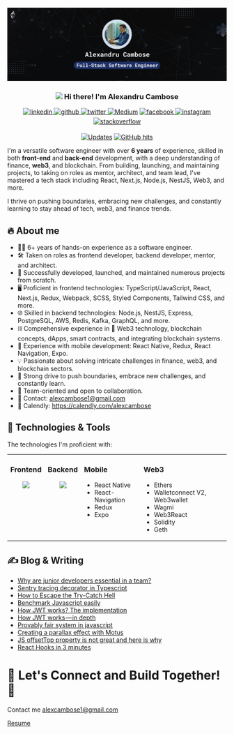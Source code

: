 
[![Header](https://raw.githubusercontent.com/alexcambose/alexcambose/master/banner.png "Header")](https://alexcambose.com/)

<h3 align="center"><img src = "https://raw.githubusercontent.com/MartinHeinz/MartinHeinz/master/wave.gif" width = 20px> Hi there! I'm Alexandru Cambose</h3>

<p align="center">
    <a href="https://linkedin.com/in/alexcambose" target="_blank">
<img src=https://img.shields.io/badge/linkedin-%231E77B5.svg?&style=for-the-badge&logo=linkedin&logoColor=white alt=linkedin style="margin-bottom: 5px;" />
</a>
<a href="https://github.com/alexcambose" target="_blank">
<img src=https://img.shields.io/badge/github-%2324292e.svg?&style=for-the-badge&logo=github&logoColor=white alt=github style="margin-bottom: 5px;" />
</a>
<a href="https://twitter.com/alexcambose" target="_blank">
<img src=https://img.shields.io/badge/twitter-%2300acee.svg?&style=for-the-badge&logo=twitter&logoColor=white alt=twitter style="margin-bottom: 5px;" />
</a>
  <a href="https://www.medium.com/@alexcambose" target="_blank"><img alt="Medium" src="https://img.shields.io/badge/medium-%23292929?style=for-the-badge&labelColor=000&logo=Medium&link=https://medium.com/@alexcambose/"></a>
<a href="https://www.facebook.com/alexcambose" target="_blank">
<img src=https://img.shields.io/badge/facebook-%232E87FB.svg?&style=for-the-badge&logo=facebook&logoColor=white alt=facebook style="margin-bottom: 5px;" />
</a>
<a href="https://instagram.com/alexcambose" target="_blank">
<img src=https://img.shields.io/badge/instagram-%23E1306C.svg?&style=for-the-badge&logo=instagram&logoColor=white alt=instagram style="margin-bottom: 5px;" />
</a>
<a href="https://stackoverflow.com/users/alexambose" target="_blank">
<img src=https://img.shields.io/badge/stackoverflow-%23F28032.svg?&style=for-the-badge&logo=stackoverflow&logoColor=white alt=stackoverflow style="margin-bottom: 5px;" />
</a>
</p>
<p align="center">
    <a href="https://github.com/alwinw?tab=followers" target="_blank"><img alt="Updates" src="https://img.shields.io/badge/--000000?style=flat-square&logo=RSS&logoColor=white"></a>
    <a href="https://github.com/alexcambose/alexcambose" target="_blank"><img alt="GitHub hits" src="https://img.shields.io/github/last-commit/alexcambose/alexcambose?label=profile%20updated&style=flat-square"></a>
</p>
  
I'm a versatile software engineer with over **6 years** of experience, skilled in both **front-end** and **back-end** development, with a deep understanding of finance, **web3**, and blockchain. From building, launching, and maintaining projects, to taking on roles as mentor, architect, and team lead, I've mastered a tech stack including React, Next.js, Node.js, NestJS, Web3, and more. 

I thrive on pushing boundaries, embracing new challenges, and constantly learning to stay ahead of tech, web3, and finance trends.

## 🔥 About me
* 👨‍💻 6+ years of hands-on experience as a software engineer.
* 🛠️ Taken on roles as frontend developer, backend developer, mentor, and architect.
* 🚀 Successfully developed, launched, and maintained numerous projects from scratch.
* 🖥️ Proficient in frontend technologies: TypeScript/JavaScript, React, Next.js, Redux, Webpack, SCSS, Styled Components, Tailwind CSS, and more.
* 🌐 Skilled in backend technologies: Node.js, NestJS, Express, PostgreSQL, AWS, Redis, Kafka, GraphQL, and more.
* ⛓️ Comprehensive experience in 🦄 Web3 technology, blockchain concepts, dApps, smart contracts, and integrating blockchain systems.
* 📱 Experience with mobile development: React Native, Redux, React Navigation, Expo.
* 💡 Passionate about solving intricate challenges in finance, web3, and blockchain sectors.
* 🚀 Strong drive to push boundaries, embrace new challenges, and constantly learn.
* 🤝 Team-oriented and open to collaboration.
* 📨 Contact: alexcambose1@gmail.com
* 📅 Calendly: https://calendly.com/alexcambose

## 🔧 Technologies & Tools
The technologies I'm proficient with:

<table><tr><td valign="top">

### Frontend  

<div align="center">  
<img src="https://skillicons.dev/icons?i=ts,react,next,redux,styledcomponents,html,css,scss,tailwind,vue,vercel,d3,bootstrap,webpack,figma&perline=5">

</td><td valign="top" >

### Backend  

<div align="center">  
<img src="https://skillicons.dev/icons?i=ts,nodejs,nestjs,postgres,redis,kafka,docker,jest,graphql,aws,linux,bash,grafana,prometheus,sentry&perline=5">
</td><td valign="top" >

### Mobile  

<div>  
<ul>
<li>React Native</li>
<li>React-Navigation</li>
<li>Redux</li>
<li>Expo</li>
</ul>
</td><td valign="top" >

### Web3  

<div>  
<ul>
<li>Ethers</li>
<li>Walletconnect V2, Web3wallet</li>
<li>Wagmi</li>
<li>Web3React</li>
<li>Solidity</li>
<li>Geth</li>
</ul>
</div>

</td></tr></table>  

## &#x270d; Blog & Writing
<!-- BLOG-POST-LIST:START -->
- [Why are junior developers essential in a team?](https://medium.com/swlh/why-are-junior-developers-essential-in-a-team-5442e4623051?source=rss-75b8551cab97------2)
- [Sentry tracing decorator in Typescript](https://medium.com/@alexcambose/sentry-tracing-decorator-in-typescript-6d9607858ece?source=rss-75b8551cab97------2)
- [How to Escape the Try-Catch Hell](https://medium.com/@alexcambose/escaping-the-try-catch-hell-176884be4ff2?source=rss-75b8551cab97------2)
- [Benchmark Javascript easily](https://medium.com/@alexcambose/benchmark-javascript-easily-6fdb8d541648?source=rss-75b8551cab97------2)
- [How JWT works? The implementation](https://medium.com/@alexcambose/how-jwt-works-in-depth-354cb5dc360d?source=rss-75b8551cab97------2)
- [How JWT works — in depth](https://medium.com/swlh/how-jwt-works-in-depth-604c93ec20a4?source=rss-75b8551cab97------2)
- [Provably fair system in javascript](https://medium.com/@alexcambose/provably-fair-system-in-javascript-6457e028d2aa?source=rss-75b8551cab97------2)
- [Creating a parallax effect with Motus](https://medium.com/@alexcambose/creating-a-parallax-effect-with-motus-af89bdc3ce1a?source=rss-75b8551cab97------2)
- [JS offsetTop property is not great and here is why](https://medium.com/@alexcambose/js-offsettop-property-is-not-great-and-here-is-why-b79842ef7582?source=rss-75b8551cab97------2)
- [React Hooks in 3 minutes](https://medium.com/@alexcambose/tldr-of-react-hooks-a994d0d44883?source=rss-75b8551cab97------2)
<!-- BLOG-POST-LIST:END -->

# 🚀 Let's Connect and Build Together! 🦄 

Contact me alexcambose1@gmail.com

[Resume](https://github.com/alexcambose/alexcambose.github.io/blob/master/public/Alexandru_Cambose_Resume.pdf)
